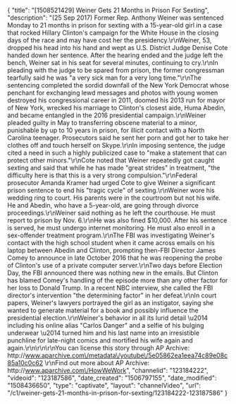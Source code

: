 {
    "title": "[1508521429] Weiner Gets 21 Months in Prison For Sexting",
    "description": "(25 Sep 2017) Former Rep. Anthony Weiner was sentenced Monday to 21 months in prison for sexting with a 15-year-old girl in a case that rocked Hillary Clinton's campaign for the White House in the closing days of the race and may have cost her the presidency.\r\nWeiner, 53, dropped his head into his hand and wept as U.S. District Judge Denise Cote handed down her sentence. After the hearing ended and the judge left the bench, Weiner sat in his seat for several minutes, continuing to cry.\r\nIn pleading with the judge to be spared from prison, the former congressman tearfully said he was \"a very sick man for a very long time.\"\r\nThe sentencing completed the sordid downfall of the New York Democrat whose penchant for exchanging lewd messages and photos with young women destroyed his congressional career in 2011, doomed his 2013 run for mayor of New York, wrecked his marriage to Clinton's closest aide, Huma Abedin, and became entangled in the 2016 presidential campaign.\r\nWeiner pleaded guilty in May to transferring obscene material to a minor, punishable by up to 10 years in prison, for illicit contact with a North Carolina teenager. Prosecutors said he sent her porn and got her to take her clothes off and touch herself on Skype.\r\nIn imposing sentence, the judge cited a need in such a highly publicized case to \"make a statement that can protect other minors.\"\r\nCote noted that Weiner repeatedly got caught sexting and said that while he has made \"great strides\" in treatment, \"the difficulty here is that this is a very strong compulsion.\"\r\nFederal prosecutor Amanda Kramer had urged Cote to give Weiner a significant prison sentence to end his \"tragic cycle\" of sexting.\r\nWeiner wore his wedding ring to court. His parents were in the courtroom but not his wife. He and Abedin, who have a 5-year-old, are going through divorce proceedings.\r\nWeiner said nothing as he left the courthouse. He must report to prison by Nov. 6.\r\nHe was also fined $10,000. After his sentence is served, he must undergo internet monitoring. He must also enroll in a sex-offender treatment program.\r\nThe FBI was investigating Weiner's contact with the high school student when it came across emails on his laptop between Abedin and Clinton, prompting then-FBI Director James Comey to announce in late October 2016 that he was reopening the probe of Clinton's use of a private computer server.\r\nTwo days before Election Day, the FBI announced there was nothing new in the emails. But Clinton has blamed Comey's handling of the episode more than any other factor for her loss to Donald Trump. In a recent NBC interview, she called the FBI director's intervention \"the determining factor\" in her defeat.\r\nIn court papers, Weiner's lawyers portrayed the girl as an instigator, saying she wanted to generate material for a book and possibly influence the presidential election.\r\nWeiner's behavior in all its lurid detail \u2014 including his online alias \"Carlos Danger\" and a selfie of his bulging underwear \u2014 turned him and his last name into an irresistible punchline for late-night comics and mortified his wife again and again.\r\n\r\n\r\nYou can license this story through AP Archive: http:\/\/www.aparchive.com\/metadata\/youtube\/5e05862ea1eea74c89e08c85a10c0c62 \r\nFind out more about AP Archive: http:\/\/www.aparchive.com\/HowWeWork",
    "channelid": "123184222",
    "videoid": "123187586",
    "date_created": "1506797155",
    "date_modified": "1508436650",
    "type": "captivate",
    "layout": "channelVideo",
    "url": "\/c1\/weiner-gets-21-months-in-prison-for-sexting\/123184222-123187586"
}